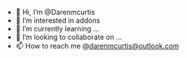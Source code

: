 - 👋 Hi, I’m @Darenmcurtis
- 👀 I’m interested in addons
- 🌱 I’m currently learning ...
- 💞️ I’m looking to collaborate on ...
- 📫 How to reach me @darenmcurtis@outlook.com

<!---
Darenmcurtis/Darenmcurtis is a ✨ special ✨ repository because its `README.md` (this file) appears on your GitHub profile.
You can click the Preview link to take a look at your changes.
--->

